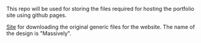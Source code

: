 This repo will be used for storing the files required for hosting the portfolio site using github pages.

[Site](https://html5up.net/) for downloading the original generic files for the website.
The name of the design is "Massively".